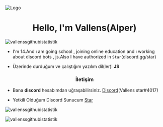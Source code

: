 ![Logo](https://media.discordapp.net/attachments/607927671720116292/849688974238416936/tomioka.gif) 
<h1 align="center">Hello, I'm Vallens(Alper)</h1>


<p align="left"> <img src="https://komarev.com/ghpvc/?username=vallenss&label=Profile%20views&color=0e75b6&style=flat" alt="vallenssgithubistatistik" /> </p>

- I'm 14.And ı am going school , joining online education and ı working about discord bots , js.Also I have authorized in `Star`(discord.gg/star)

- Üzerinde durduğum ve çalıştığım yazılım dil(ler)i **JS**

<h3 align="center">İletişim</h3>

- Bana **discord** hesabımdan uğraşabilirsiniz. [Discord](https://discord.com/users/607925451364499477)(Vallens star#4017)

- Yetkili Olduğum Discord Sunucum [Star](discord.gg/star)

<p><img align="center" src="https://github-readme-stats.vercel.app/api?username=Vallenss&show_icons=true&theme=radical" alt="vallenssgithubistatistik" /></p>

<p><img align="center" src="https://github-readme-streak-stats.herokuapp.com/?user=Vallenss&theme=radical" alt="vallenssgithubistatistik" /></p> 
